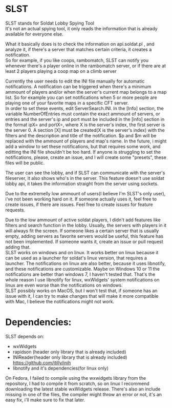 # SLST

  SLST stands for Soldat Lobby Spying Tool  
It's not an actual spying tool, it only reads the information that is already available for everyone else.

  What it basically does is to check the information on api.soldat.pl , and analyze it, if there's a server that matches certain criteria, it creates a notification.  
So for example, if you like coops, rambomatch, SLST can notify you whenever there's a player online in the rambomatch server, or if there are at least 2 players playing a coop map on a climb server

Currently the user needs to edit the INI file manually for automatic notifications. A notification can be triggered when there's a minimum ammount of players and/or when the server's current map belongs to a map list. So for example you can set notifications when 5 or more people are playing one of your favorite maps in a specific CFT server.  
In order to set these events, edit ServerSearch.INI. In the [Info] section, the variable NumberOfEntries must contain the exact ammount of servers, or entries and the server's ip and port must be included in the [info] section in the format ipX= and portX=, where X is the server's index, the first server is the server 0. A section [X] must be created(X is the server's index) with the filters and the description and title of the notification. $p and $m will be replaced with the ammount of players and map's name. In the future, i might add a window to set these notifications, but that requires  some work, and editting the INI file shouldn't be too hard. If anyone is struggling to set the notifications, please, create an issue, and I will create some "presets", these files will be public.

The user can see the lobby, and if SLST can communicate with the server's fileserver, it also shows who's in the server. This feature doesn't use soldat lobby api, it takes the information straight from the server using sockets.

Due to the extremelly low ammount of users(I believe I'm SLST's only user), i've not been working hard on it. If someone actually uses it, feel free to create issues, if there are issues. Feel free to create issues for feature requests.

Due to the low ammount of active soldat players, I didn't add features like filters and search function in the lobby. Usually, the servers with players in it will always fit the screen. If someone likes a certain server that is usually empty, adding servers as favorite servers would be useful, this feature has not been implemented. If someone wants it, create an issue or pull request adding that.  
SLST works on windows and on linux. It works better on linux because it can be used as a launcher for soldat's linux version, that requires a launcher. The notifications on linux are also better, because it uses libnotify, and these notifications are customizable. Maybe on Windows 10 or 11 the notifications are better than windows 7, I haven't tested that. That's the whole reason I use libnotify for linux, wxWidgets' system notifications on linux are even worse than the notifications on windows.  
SLST possibly works on MacOS, but I won't test that, if someone has an issue with it, I can try to make changes that will make it more compatible with Mac, I believe the notifications might not work.

# Dependencies:
  SLST depends on:
  - wxWidgets  
  - rapidson (header only library that is already included)
  - INIReader(header only library that is already included) https://github.com/jtilly/inih
  - libnotify and it's dependencies(for linux only)
  

  
 On Fedora, I failed to compile using the wxwidgets library from the repository, I had to compile it from scratch, so on linux I recommend downloading the latest stable wxWidgets release. There's also an include <vector> missing in one of the files, the compiler might throw an error or not, it's an easy fix, i'll make sure to fix that later.
